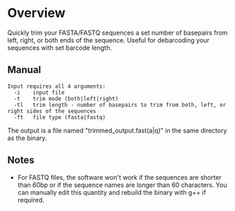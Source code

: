 # Overview
Quickly trim your FASTA/FASTQ sequences a set number of basepairs from left, right, or both ends of the sequence. Useful for debarcoding your sequences with set barcode length.

## Manual
```
Input requires all 4 arguments:
  -i    input file
  -t    trim mode (both|left|right)
  -tl   trim length - number of basepairs to trim from both, left, or right sides of the sequences
  -ft   file type (fasta|fastq)
  ```
The output is a file named "trimmed_output.fast(a|q)" in the same directory as the binary.
## Notes
- For FASTQ files, the software won't work if the sequences are shorter than 60bp or if the sequence names are longer than 60 characters. You can manually edit this quantity and rebuild the binary with g++ if required.
